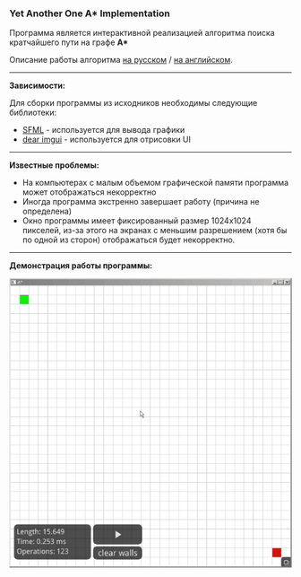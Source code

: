 ### Yet Another One A* Implementation

Программа является интерактивной реализацией алгоритма поиска кратчайшего пути на графе **A\***

Описание работы алгоритма [на русском](https://habrahabr.ru/post/331192/) / [на английском](https://www.redblobgames.com/pathfinding/a-star/introduction.html).

---

**Зависимости:**

Для сборки программы из исходников необходимы следующие библиотеки:
* [SFML](https://github.com/SFML/SFML) - используется для вывода графики
* [dear imgui](https://github.com/ocornut/imgui) - используется для отрисовки UI


---

**Известные проблемы:**

* На компьютерах с малым объемом графической памяти программа может отображаться некорректно
* Иногда программа экстренно завершает работу (причина не определена)
* Окно программы имеет фиксированный размер 1024х1024 пикселей, из-за этого на экранах с меньшим разрешением (хотя бы по одной из сторон) отображаться будет некорректно.
---

**Демонстрация работы программы:**

![example](https://raw.githubusercontent.com/testoo1/TEST_GFOR/master/C%2B%2B_Yet_Another_A_star_Implementation/Yet_Another_A_star_Implementation.gif)

